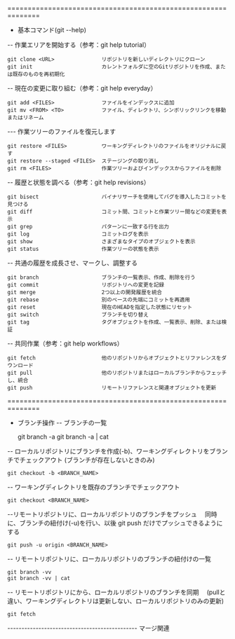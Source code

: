 
==============================================================
- 基本コマンド(git --help)

-- 作業エリアを開始する（参考：git help tutorial）

    git clone <URL>               リポジトリを新しいディレクトリにクローン
    git init                      カレントフォルダに空のGitリポジトリを作成、または既存のものを再初期化

-- 現在の変更に取り組む（参考：git help everyday）

    git add <FILES>               ファイルをインデックスに追加
    git mv <FROM> <TO>            ファイル、ディレクトリ、シンボリックリンクを移動またはリネーム

--- 作業ツリーのファイルを復元します

    git restore <FILES>           ワーキングディレクトリのファイルをオリジナルに戻す
    git restore --staged <FILES>  ステージングの取り消し
    git rm <FILES>                作業ツリーおよびインデックスからファイルを削除

-- 履歴と状態を調べる（参考：git help revisions）

    git bisect                    バイナリサーチを使用してバグを導入したコミットを見つける
    git diff                      コミット間、コミットと作業ツリー間などの変更を表示
    git grep                      パターンに一致する行を出力
    git log                       コミットログを表示
    git show                      さまざまなタイプのオブジェクトを表示
    git status                    作業ツリーの状態を表示

-- 共通の履歴を成長させ、マークし、調整する

    git branch                    ブランチの一覧表示、作成、削除を行う
    git commit                    リポジトリへの変更を記録
    git merge                     2つ以上の開発履歴を統合
    git rebase                    別のベースの先端にコミットを再適用
    git reset                     現在のHEADを指定した状態にリセット
    git switch                    ブランチを切り替え
    git tag                       タグオブジェクトを作成、一覧表示、削除、または検証

-- 共同作業（参考：git help workflows）

    git fetch                     他のリポジトリからオブジェクトとリファレンスをダウンロード
    git pull                      他のリポジトリまたはローカルブランチからフェッチし、統合
    git push                      リモートリファレンスと関連オブジェクトを更新

==============================================================
- ブランチ操作
-- ブランチの一覧

    git branch -a
    git branch -a | cat

-- ローカルリポジトリにブランチを作成(-b)、ワーキングディレクトリをブランチでチェックアウト
  (ブランチが存在しないときのみ)

    git checkout -b <BRANCH_NAME>

-- ワーキングディレクトリを既存のブランチでチェックアウト

    git checkout <BRANCH_NAME>

--リモートリポジトリに、ローカルリポジトリのブランチをプッシュ
　同時に、ブランチの紐付け(-u)を行い、以後 git push だけでプッシュできるようにする

    git push -u origin <BRANCH_NAME>

-- リモートリポジトリに、ローカルリポジトリのブランチの紐付けの一覧

    git branch -vv
    git branch -vv | cat

-- リモートリポジトリにから、ローカルリポジトリのブランチを同期
　(pullと違い、ワーキングディレクトリは更新しない、ローカルリポジトリのみの更新)

    git fetch

---------------------------------------------- マージ関連
